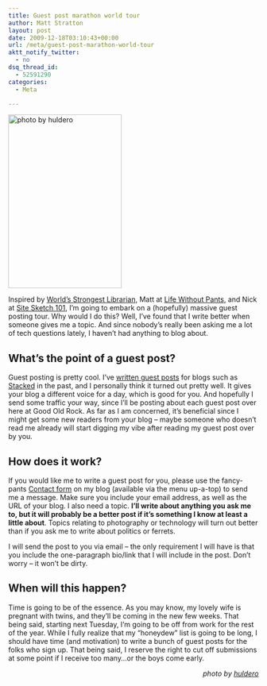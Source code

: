 ```yaml
---
title: Guest post marathon world tour
author: Matt Stratton
layout: post
date: 2009-12-18T03:10:43+00:00
url: /meta/guest-post-marathon-world-tour
aktt_notify_twitter:
  - no
dsq_thread_id:
  - 52591290
categories:
  - Meta

---
```

[<img class="  alignright" title="Guest key" src="https://farm3.static.flickr.com/2215/2233408454_aabd2ba3a4.jpg" alt="photo by huldero" width="228" height="350" />][1]

Inspired by <a href="https://worldsstrongestlibrarian.com/3636/guest-post-ultra-marathon-lets-get-stupid/" target="_blank">World&#8217;s Strongest Librarian</a>, Matt at <a href="https://www.lifewithoutpants.com/guest-blog-grand-tour/" target="_blank">Life Without Pants</a>, and Nick at <a href="https://www.sitesketch101.com/the-great-guest-post-marathon" target="_blank">Site Sketch 101</a>, I&#8217;m going to embark on a (hopefully) massive guest posting tour. Why would I do this? Well, I&#8217;ve found that I write better when someone gives me a topic. And since nobody&#8217;s really been asking me a lot of tech questions lately, I haven&#8217;t had anything to blog about.

## What&#8217;s the point of a guest post?

Guest posting is pretty cool. I&#8217;ve <a href="https://stackedblog.com/2009/04/07/the-big-switch-by-nicholas-carr/" target="_blank">written guest posts</a> for blogs such as <a href="https://stackedblog.com/" target="_blank">Stacked</a> in the past, and I personally think it turned out pretty well. It gives your blog a different voice for a day, which is good for you. And hopefully I send some traffic your way, since I&#8217;ll be posting about each guest post over here at Good Old Rock. As far as I am concerned, it&#8217;s beneficial since I might get some new readers from your blog &#8211; maybe someone who doesn&#8217;t read me already will start digging my vibe after reading my guest post over by you.

## How does it work?

If you would like me to write a guest post for you, please use the fancy-pants <a href="/contact" target="_self">Contact form</a> on my blog (available via the menu up-a-top) to send me a message. Make sure you include your email address, as well as the URL of your blog. I also need a topic. **I&#8217;ll write about anything you ask me to, but it will probably be a better post if it&#8217;s something I know at least a little about**. Topics relating to photography or technology will turn out better than if you ask me to write about politics or ferrets.

I will send the post to you via email &#8211; the only requirement I will have is that you include the one-paragraph bio/link that I will include in the post. Don&#8217;t worry &#8211; it won&#8217;t be dirty.

## When will this happen?

Time is going to be of the essence. As you may know, my lovely wife is pregnant with twins, and they&#8217;ll be coming in the new few weeks. That being said, starting next Tuesday, I&#8217;m going to be off from work for the rest of the year. While I fully realize that my &#8220;honeydew&#8221; list is going to be long, I should have time (and motivation) to write a bunch of guest posts for the folks who sign up. That being said, I reserve the right to cut off submissions at some point if I receive too many&#8230;or the boys come early.

<p style="text-align: right;">
  <em>photo by <a href="https://www.flickr.com/photos/huldero/" target="_blank">huldero</a></em>
</p>

 [1]: https://www.flickr.com/photos/huldero/2233408454/